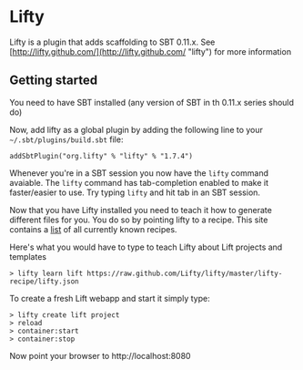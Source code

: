 Lifty
=====

Lifty is a plugin that adds scaffolding to SBT 0.11.x. See [http://lifty.github.com/](http://lifty.github.com/ "lifty") for 
more information

Getting started
---------------

You need to have SBT installed (any version of SBT in th 0.11.x series should do)

Now, add lifty as a global plugin by adding the following line to your `~/.sbt/plugins/build.sbt` file: 

    addSbtPlugin("org.lifty" % "lifty" % "1.7.4")

Whenever you're in a SBT session you now have the `lifty` command avaiable. The `lifty` command has tab-completion
enabled to make it faster/easier to use. Try typing `lifty` and hit tab in an SBT session.

Now that you have Lifty installed you need to teach it how to generate different files for you. You
do so by pointing lifty to a recipe. This site contains a [list](http://lifty.github.com/ "List") of all currently known recipes.

Here's what you would have to type to teach Lifty about Lift projects and templates 

    > lifty learn lift https://raw.github.com/Lifty/lifty/master/lifty-recipe/lifty.json

To create a fresh Lift webapp and start it simply type:

    > lifty create lift project
    > reload          
    > container:start
    > container:stop
    
Now point your browser to http://localhost:8080